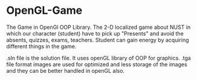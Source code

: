 # OpenGL-Game
The Game in OpenGl OOP Library. The 2-D localized game about NUST in which our character (student) have to pick up "Presents" and avoid the absents, quizzes, exams, teachers. Student can gain energy by acquiring different things in the game.

.sln file is the solution file.
It uses openGL library of OOP for graphics.
.tga file format images are used for optimized and less storage of the images and they can be better handled in openGL also.
